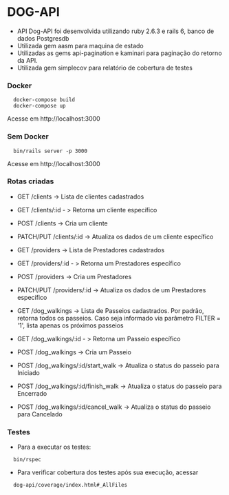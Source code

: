 # DOG-API

* API Dog-API foi desenvolvida utilizando ruby 2.6.3 e rails 6, banco de dados Postgresdb
* Utilizada gem aasm para maquina de estado
* Utilizadas as gems api-pagination e kaminari para paginação do retorno da API.
* Utilizada gem simplecov para relatório de cobertura de testes

### Docker

```shell
  docker-compose build
  docker-compose up
```

Acesse em http://localhost:3000

### Sem Docker

```shell
  bin/rails server -p 3000
```

Acesse em http://localhost:3000

### Rotas criadas

* GET /clients -> Lista de clientes cadastrados
* GET /clients/:id - > Retorna um cliente específico
* POST /clients -> Cria um cliente
* PATCH/PUT /clients/:id -> Atualiza os dados de um cliente específico

* GET /providers -> Lista de Prestadores cadastrados
* GET /providers/:id - > Retorna um Prestadores específico
* POST /providers -> Cria um Prestadores
* PATCH/PUT /providers/:id -> Atualiza os dados de um Prestadores específico

* GET /dog_walkings -> Lista de Passeios cadastrados. Por padrão, retorna todos os passeios. Caso seja informado via parâmetro FILTER = '1', lista apenas os próximos passeios
* GET /dog_walkings/:id - > Retorna um Passeio específico
* POST /dog_walkings -> Cria um Passeio
* POST /dog_walkings/:id/start_walk -> Atualiza o status do passeio para Iniciado
* POST /dog_walkings/:id/finish_walk -> Atualiza o status do passeio para Encerrado
* POST /dog_walkings/:id/cancel_walk -> Atualiza o status do passeio para Cancelado

### Testes

* Para a executar os testes:

```shell
  bin/rspec
```

* Para verificar cobertura dos testes após sua execução, acessar

```
  dog-api/coverage/index.html#_AllFiles
```
